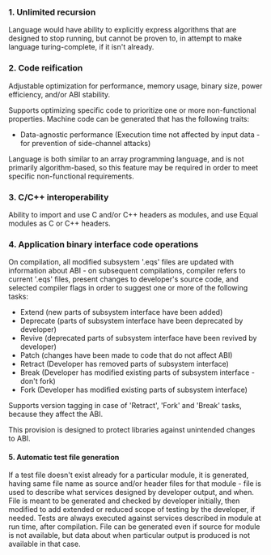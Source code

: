 ﻿### 1. Unlimited recursion
Language would have ability to explicitly express algorithms that are designed to stop running, but cannot be proven to, in attempt to make language turing-complete, if it isn't already.

### 2. Code reification
Adjustable optimization for performance, memory usage, binary size, power efficiency, and/or ABI stability.

Supports optimizing specific code to prioritize one or more non-functional properties. Machine code can be generated that has the following traits:

- Data-agnostic performance        (Execution time not affected by input data - for prevention of side-channel attacks)

Language is both similar to an array programming language, and is not primarily algorithm-based, so this feature may be required in order to meet specific non-functional requirements.

### 3. C/C++ interoperability

Ability to import and use C and/or C++ headers as modules, and use Equal modules as C or C++ headers.

### 4. Application binary interface code operations
On compilation, all modified subsystem '.eqs' files are updated with information about
ABI - on subsequent compilations, compiler refers to current '.eqs' files, present
changes to developer's source code, and selected compiler flags in order to suggest
one or more of the following tasks:

- Extend    (new parts of subsystem interface have been added)
- Deprecate (parts of subsystem interface have been deprecated by developer)
- Revive    (deprecated parts of subsystem interface have been revived by developer)
- Patch     (changes have been made to code that do not affect ABI)
- Retract   (Developer has removed parts of subsystem interface)
- Break     (Developer has modified existing parts of subsystem interface - don't fork)
- Fork      (Developer has modified existing parts of subsystem interface)

Supports version tagging in case of 'Retract', 'Fork' and 'Break' tasks,
because they affect the ABI.

This provision is designed to protect libraries against unintended changes to ABI.

#### 5. Automatic test file generation
If a test file doesn't exist already for a particular module, it is generated, having same file name as source and/or header files for that module - file is used to describe what services designed by developer output, and when. File is meant to be generated and checked by developer initially, then modified to add extended or reduced scope of testing by the developer, if needed. Tests are always executed against services described in module at run time, after compilation. File can be generated even if source for module is not available, but data about when particular output is produced is not available in that case.